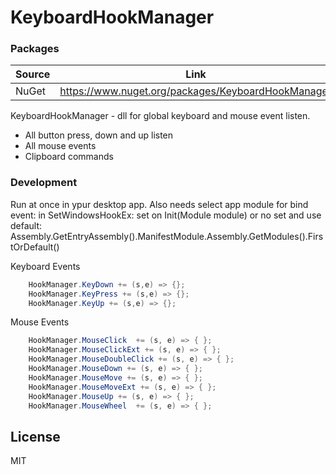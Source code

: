 # KeyboardHookManager

### Packages

| Source | Link |
| ------ | ------ |
| NuGet |  https://www.nuget.org/packages/KeyboardHookManager |


KeyboardHookManager - dll for global keyboard and mouse event listen.

  - All button press, down and up listen
  - All mouse events
  - Clipboard commands

### Development

Run at once in ypur desktop app. Also needs select app module for bind event: in
SetWindowsHookEx: set on Init(Module module) or no set and use default: Assembly.GetEntryAssembly().ManifestModule.Assembly.GetModules().FirstOrDefault()

Keyboard Events
```csharp
    HookManager.KeyDown += (s,e) => {};
    HookManager.KeyPress += (s,e) => {};
    HookManager.KeyUp += (s,e) => {};
```

Mouse Events

```csharp
    HookManager.MouseClick  += (s, e) => { };
    HookManager.MouseClickExt += (s, e) => { };
    HookManager.MouseDoubleClick += (s, e) => { };
    HookManager.MouseDown += (s, e) => { };
    HookManager.MouseMove += (s, e) => { };
    HookManager.MouseMoveExt += (s, e) => { };
    HookManager.MouseUp += (s, e) => { };
    HookManager.MouseWheel  += (s, e) => { };
```

License
----

MIT

